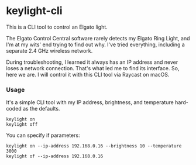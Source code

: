 # keylight-cli

This is a CLI tool to control an Elgato light.

The Elgato Control Central software rarely detects my Elgato Ring Light, and I'm at my wits' end trying to find out why. I've tried everything, including a separate 2.4 GHz wireless network.

During troubleshooting, I learned it always has an IP address and never loses a network connection. That's what led me to find its interface. So, here we are. I will control it with this CLI tool via Raycast on macOS.

### Usage

It's a simple CLI tool with my IP address, brightness, and temperature hard-coded as the defaults.

```shell
keylight on
keylight off
```

You can specify if parameters:
```shell
keylight on --ip-address 192.168.0.16 --brightness 10 --temperature 3000
keylight of --ip-address 192.168.0.16
```
